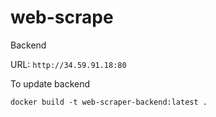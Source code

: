 # web-scrape

Backend 

URL: ```http://34.59.91.18:80```


To update backend

```docker build -t web-scraper-backend:latest . ```

